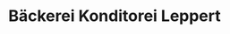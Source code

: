 ---
title: "Bäckerei Konditorei Leppert"
url: /huegelsheim/baeckerei-konditorei-leppert/
shop: Bäckerei
---